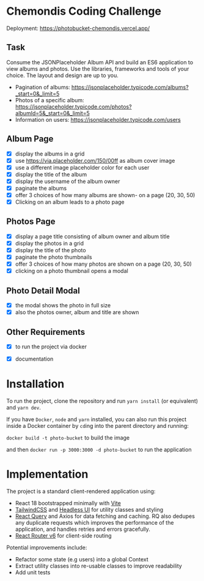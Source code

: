 # Chemondis Coding Challenge
Deployment: https://photobucket-chemondis.vercel.app/

## Task
Consume the JSONPlaceholder Album API and build an ES6 application to view albums and photos.
Use the libraries, frameworks and tools of your choice. The layout and design are up to you.

- Pagination of albums: https://jsonplaceholder.typicode.com/albums?_start=0&_limit=5
- Photos of a specific album: https://jsonplaceholder.typicode.com/photos?albumId=5&_start=0&_limit=5
- Information on users: https://jsonplaceholder.typicode.com/users

## Album Page
- [x] display the albums in a grid
- [x] use https://via.placeholder.com/150/00ff as album cover image
- [x] use a different image placeholder color for each user
- [x] display the title of the album
- [x] display the username of the album owner
- [x] paginate the albums
- [x] offer 3 choices of how many albums are shown- on a page (20, 30, 50)
- [x] Clicking on an album leads to a photo page
## Photos Page
- [x] display a page title consisting of album owner and album title
- [x] display the photos in a grid
- [x] display the title of the photo
- [x] paginate the photo thumbnails
- [x] offer 3 choices of how many photos are shown on a page (20, 30, 50)
- [x] clicking on a photo thumbnail opens a modal
## Photo Detail Modal
- [x] the modal shows the photo in full size
- [x] also the photos owner, album and title are shown

## Other Requirements
- [x] to run the project via docker
- [x] documentation


# Installation

To run the project, clone the repository and run `yarn install` (or equivalent) and `yarn dev`.

If you have `Docker`, `node` and `yarn` installed, you can also run this project inside a Docker container by
`cd`ing into the parent directory and running:

`docker build -t photo-bucket` to build the image

and then
`docker run -p 3000:3000 -d photo-bucket` to run the application

# Implementation
The project is a standard client-rendered application using:

- React 18 bootstrapped minimally with [Vite](https://vitejs.dev/)
- [TailwindCSS](https://tailwindcss.com/) and [Headless UI](https://headlessui.com/) for utility classes and styling 
- [React Query](https://tanstack.com/query/v4/docs/overview) and Axios for data fetching and caching. RQ also dedupes any duplicate requests
  which improves the performance of the application, and handles retries and errors gracefully.
- [React Router v6](https://reactrouter.com/en/main/start/overview) for client-side routing


Potential improvements include:
- Refactor some state (e.g users) into a global Context 
- Extract utility classes into re-usable classes to improve readability
- Add unit tests